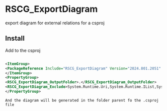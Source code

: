 # RSCG_ExportDiagram
export diagram for external relations for a csproj   

## Install

Add to the csproj
    
```xml

<ItemGroup>
<PackageReference Include="RSCG_ExportDiagram" Version="2024.801.2051" />
</ItemGroup>
<PropertyGroup>
<RSCG_ExportDiagram_OutputFolder>.</RSCG_ExportDiagram_OutputFolder>
<RSCG_ExportDiagram_Exclude>System.Runtime.Uri,System.Runtime.IList,System.Runtime.Object,System.Runtime.Exception,System.Runtime.Func,System.Runtime.String,System.Runtime.IDictionary,System.Collections,System.Console,System.Linq</RSCG_ExportDiagram_Exclude>
</PropertyGroup>

```


    And the diagram will be generated in the folder parent fo the .csproj file

    

